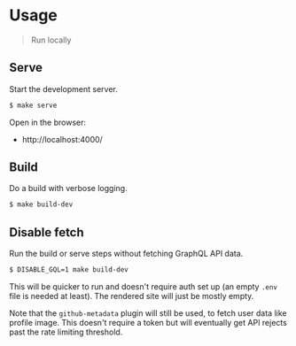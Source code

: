# Usage
> Run locally


## Serve

Start the development server.

```sh
$ make serve
```

Open in the browser:

- http://localhost:4000/


## Build

Do a build with verbose logging.

```sh
$ make build-dev
```


## Disable fetch

Run the build or serve steps without fetching GraphQL API data.

```sh
$ DISABLE_GQL=1 make build-dev
```

This will be quicker to run and doesn't require auth set up (an empty `.env` file is needed at least). The rendered site will just be mostly empty.


Note that the `github-metadata` plugin will still be used, to fetch user data like profile image. This doesn't require a token but will eventually get API rejects past the rate limiting threshold.
